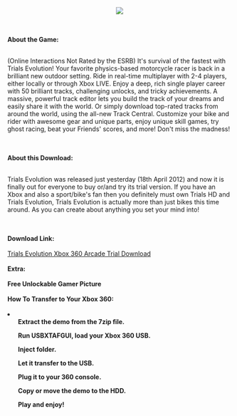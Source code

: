 <p align="center"> <img src="http://download.xbox.com/content/images/66acd000-77fe-1000-9115-d80258410aad/1033/boxartlg.jpg"></img></p>
<br>
<br>
<b>About the Game:</b>
<br>
<br>
<p align="left">
(Online Interactions Not Rated by the ESRB) It's survival of the fastest with Trials Evolution! Your favorite physics-based motorcycle racer is back in a brilliant new outdoor setting. Ride in real-time multiplayer with 2-4 players, either locally or through Xbox LIVE. Enjoy a deep, rich single player career with 50 brilliant tracks, challenging unlocks, and tricky achievements. A massive, powerful track editor lets you build the track of your dreams and easily share it with the world. Or simply download top-rated tracks from around the world, using the all-new Track Central. Customize your bike and rider with awesome gear and unique parts, enjoy unique skill games, try ghost racing, beat your Friends' scores, and more! Don't miss the madness!</p>
<br>
<br>
<b>About this Download:</b>
<br>
<br>
<p align="left">
Trials Evolution was released just yesterday (18th April 2012) and now it is finally out for everyone to buy or/and try its trial version. If you have an Xbox and also a sport/bike's fan then you definitely must own Trials HD and Trials Evolution, Trials Evolution is actually more than just bikes this time around. As you can create about anything you set your mind into!</p>
<br>
<br>
<b>Download Link:</b>
<br>
<br>
<a href="http://download.digiex.net/Consoles/Xbox360/Arcade-games/TrialsEvolutionTrial.zip">Trials Evolution Xbox 360 Arcade Trial Download</a>
<br>
<br>
<b>Extra:<b>
<br>
<br>
Free Unlockable Gamer Picture
<br>
<br>
<b>How To Transfer to Your Xbox 360:<b>
<br>
<br>
<li>
<ol>Extract the demo from the 7zip file.</ol>
<ol>Run USBXTAFGUI, load your Xbox 360 USB.</ol>
<ol>Inject folder.</ol>
<ol>Let it transfer to the USB.</ol>
<ol>Plug it to your 360 console.</ol>
<ol>Copy or move the demo to the HDD.</ol>
<ol>Play and enjoy!</ol></li>
